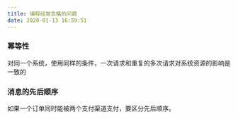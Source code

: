 ```yaml
---
title: 编程经常忽略的问题
date: 2020-01-13 16:59:51
---
```


### 幂等性
 对同一个系统，使用同样的条件，一次请求和重复的多次请求对系统资源的影响是一致的
### 消息的先后顺序
如果一个订单同时能被两个支付渠道支付，要区分先后顺序。